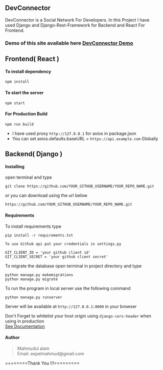 ## DevConnector

DevConnector is a Social Network For Developers. In this Project I have used Django and Django-Rest-Framework for Backend and React For Frontend.

### Demo of this site available here [DevConnector Demo](https://devconn.netlify.com)

## Frontend( React )

#### To install dependency

```
npm install
```

#### To start the server

```
npm start
```

#### For Production Build

```
npm run build
```

- I have used proxy `http://127.0.0.1` for axios in package.json
- You can set axios.defaults.baseURL = `https://api.example.com` Globally

## Backend( Django )

#### Installing

open terminal and type

```
git clone https://github.com/YOUR_GITHUB_USERNAME/YOUR_REPO_NAME.git
```

or you can download using the url below

```
https://github.com/YOUR_GITHUB_USERNAME/YOUR_REPO_NAME.git
```

#### Requirements

To install requirements type

```
pip install -r requirements.txt
```

`To use Github api put your credentials in settings.py`

```
GIT_CLIENT_ID = 'your github client id'
GIT_CLIENT_SECRET = 'your github client secret'
```

To migrate the database open terminal in project directory and type

```
python manage.py makemigrations
python manage.py migrate
```

To run the program in local server use the following command

```
python manage.py runserver
```

Server will be available at `http://127.0.0.1:8000` in your browser

Don't Forget to whitelist your host origin using `django-cors-header` when using in production<br>
[See Documentation](https://pypi.org/project/django-cors-headers/)

#### Author

<blockquote>
Mahmudul alam<br>
Email: expelmahmud@gmail.com
</blockquote>

========Thank You !!!=========
